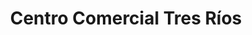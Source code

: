 ---
title: "Centro Comercial Tres Ríos"
url: /tres-rios/centro-comercial-tres-rios/
shop: centro comercial
---